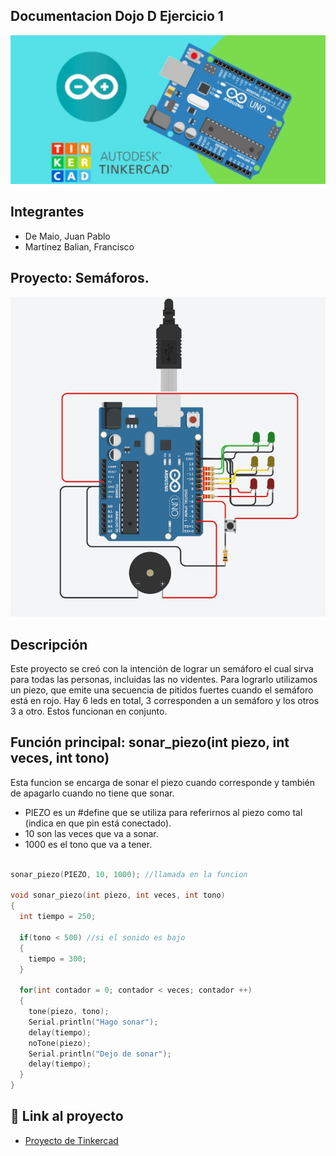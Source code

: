 ## Documentacion Dojo D Ejercicio 1
![Tinkercad](TinkercadArduino.png)


## Integrantes
- De Maio, Juan Pablo
- Martínez Balian, Francisco


## Proyecto: Semáforos.
![semaforo](semaforos.png)


## Descripción
Este proyecto se creó con la intención de lograr un semáforo el cual sirva para todas las personas, incluidas las no videntes. Para lograrlo utilizamos un piezo, que emite una secuencia de pitidos fuertes cuando el semáforo está en rojo. Hay 6 leds en total, 3 corresponden a un semáforo y los otros 3 a otro. Estos funcionan en conjunto.

## Función principal: sonar_piezo(int piezo, int veces, int tono)
Esta funcion se encarga de sonar el piezo cuando corresponde y también de apagarlo cuando no tiene que sonar.
- PIEZO es un #define que se utiliza para referirnos al piezo como tal (indica en que pin está conectado).
- 10 son las veces que va a sonar.
- 1000 es el tono que va a tener.

~~~ C (lenguaje en el que esta escrito)

sonar_piezo(PIEZO, 10, 1000); //llamada en la funcion

void sonar_piezo(int piezo, int veces, int tono)
{
  int tiempo = 250;

  if(tono < 500) //si el sonido es bajo
  {
    tiempo = 300;
  }
  
  for(int contador = 0; contador < veces; contador ++)
  {
    tone(piezo, tono);
    Serial.println("Hago sonar");
    delay(tiempo);
    noTone(piezo);
    Serial.println("Dejo de sonar");
    delay(tiempo);
  }
}
~~~

## :robot: Link al proyecto
- [Proyecto de Tinkercad](https://www.tinkercad.com/things/h9iCT9RYG0o?sharecode=HTMgWgagu0d2qwyCayk9oTyYM14oDQVyY259Hy_jFEY)
